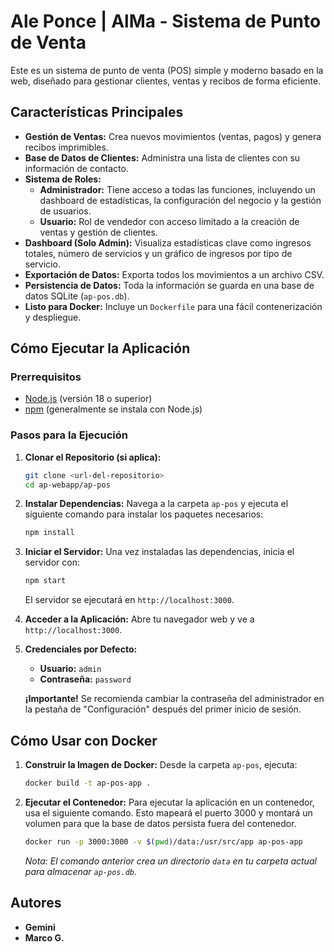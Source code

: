 # Ale Ponce | AlMa - Sistema de Punto de Venta

Este es un sistema de punto de venta (POS) simple y moderno basado en la web, diseñado para gestionar clientes, ventas y recibos de forma eficiente.

## Características Principales

- **Gestión de Ventas:** Crea nuevos movimientos (ventas, pagos) y genera recibos imprimibles.
- **Base de Datos de Clientes:** Administra una lista de clientes con su información de contacto.
- **Sistema de Roles:**
  - **Administrador:** Tiene acceso a todas las funciones, incluyendo un dashboard de estadísticas, la configuración del negocio y la gestión de usuarios.
  - **Usuario:** Rol de vendedor con acceso limitado a la creación de ventas y gestión de clientes.
- **Dashboard (Solo Admin):** Visualiza estadísticas clave como ingresos totales, número de servicios y un gráfico de ingresos por tipo de servicio.
- **Exportación de Datos:** Exporta todos los movimientos a un archivo CSV.
- **Persistencia de Datos:** Toda la información se guarda en una base de datos SQLite (`ap-pos.db`).
- **Listo para Docker:** Incluye un `Dockerfile` para una fácil contenerización y despliegue.

## Cómo Ejecutar la Aplicación

### Prerrequisitos

- [Node.js](https://nodejs.org/) (versión 18 o superior)
- [npm](https://www.npmjs.com/) (generalmente se instala con Node.js)

### Pasos para la Ejecución

1.  **Clonar el Repositorio (si aplica):**
    ```bash
    git clone <url-del-repositorio>
    cd ap-webapp/ap-pos
    ```

2.  **Instalar Dependencias:**
    Navega a la carpeta `ap-pos` y ejecuta el siguiente comando para instalar los paquetes necesarios:
    ```bash
    npm install
    ```

3.  **Iniciar el Servidor:**
    Una vez instaladas las dependencias, inicia el servidor con:
    ```bash
    npm start
    ```
    El servidor se ejecutará en `http://localhost:3000`.

4.  **Acceder a la Aplicación:**
    Abre tu navegador web y ve a `http://localhost:3000`.

5.  **Credenciales por Defecto:**
    - **Usuario:** `admin`
    - **Contraseña:** `password`

    **¡Importante!** Se recomienda cambiar la contraseña del administrador en la pestaña de "Configuración" después del primer inicio de sesión.

## Cómo Usar con Docker

1.  **Construir la Imagen de Docker:**
    Desde la carpeta `ap-pos`, ejecuta:
    ```bash
    docker build -t ap-pos-app .
    ```

2.  **Ejecutar el Contenedor:**
    Para ejecutar la aplicación en un contenedor, usa el siguiente comando. Esto mapeará el puerto 3000 y montará un volumen para que la base de datos persista fuera del contenedor.
    ```bash
    docker run -p 3000:3000 -v $(pwd)/data:/usr/src/app ap-pos-app
    ```
    *Nota: El comando anterior crea un directorio `data` en tu carpeta actual para almacenar `ap-pos.db`.*

## Autores
- **Gemini**
- **Marco G.**